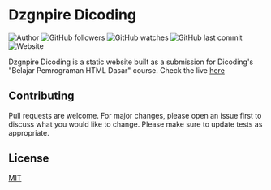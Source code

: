 # Dzgnpire Dicoding
![Author](https://img.shields.io/badge/made%20by-shaddamah-blue)
![GitHub followers](https://img.shields.io/github/followers/Shaddamah?style=social)
![GitHub watches](https://img.shields.io/github/stars/Shaddamah/dzgnpire-dicoding?style=social)
![GitHub last commit](https://img.shields.io/github/last-commit/Shaddamah/dzgnpire-dicoding)
![Website](https://img.shields.io/website?url=http%3A%2F%2Fshaddamah.github.io%2Fdzgnpire-dicoding%2F)

Dzgnpire Dicoding is a static website built as a submission for Dicoding's "Belajar Pemrograman HTML Dasar" course. Check the live [here](https://shaddamah.github.io/dzgnpire-diicoding/)

## Contributing
Pull requests are welcome. For major changes, please open an issue first to discuss what you would like to change.
Please make sure to update tests as appropriate.

## License
[MIT](https://choosealicense.com/licenses/mit/)
